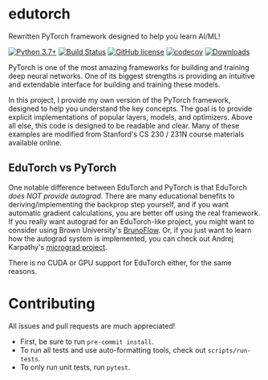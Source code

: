 # edutorch
Rewritten PyTorch framework designed to help you learn AI/ML!

[![Python 3.7+](https://img.shields.io/badge/python-3.7+-blue.svg)](https://www.python.org/downloads/release/python-370/)
[![Build Status](https://travis-ci.com/TylerYep/edutorch.svg?branch=master)](https://travis-ci.com/TylerYep/edutorch)
[![GitHub license](https://img.shields.io/github/license/TylerYep/edutorch)](https://github.com/TylerYep/edutorch/blob/master/LICENSE)
[![codecov](https://codecov.io/gh/TylerYep/edutorch/branch/master/graph/badge.svg)](https://codecov.io/gh/TylerYep/edutorch)
[![Downloads](https://pepy.tech/badge/edutorch)](https://pepy.tech/project/edutorch)

PyTorch is one of the most amazing frameworks for building and training deep neural networks. One of its biggest strengths is providing an intuitive and extendable interface for building and training these models.

In this project, I provide my own version of the PyTorch framework, designed to help you understand the key concepts. The goal is to provide explicit implementations of popular layers, models, and optimizers. Above all else, this code is designed to be readable and clear. Many of these examples are modified from Stanford's CS 230 / 231N course materials available online.

## EduTorch vs PyTorch
One notable difference between EduTorch and PyTorch is that EduTorch _does NOT provide autograd_. There are many educational benefits to deriving/implementing the backprop step yourself, and if you want automatic gradient calculations, you are better off using the real framework. If you really want autograd for an EduTorch-like project, you might want to consider using Brown University's [BrunoFlow](https://github.com/Brown-Deep-Learning/brunoflow). Or, if you just want to learn how the autograd system is implemented, you can check out Andrej Karpathy's [micrograd project](https://github.com/karpathy/micrograd).

There is no CUDA or GPU support for EduTorch either, for the same reasons.

# Contributing
All issues and pull requests are much appreciated!
- First, be sure to run `pre-commit install`.
- To run all tests and use auto-formatting tools, check out `scripts/run-tests`.
- To only run unit tests, run `pytest`.
